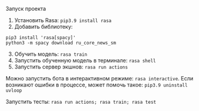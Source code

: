 Запуск проекта

1. Установить Rasa: `pip3.9 install rasa`
2. Добавить библиотеку: 
```
pip3 install 'rasa[spacy]'
python3 -m spacy download ru_core_news_sm
```
3. Обучить модель: `rasa train`
4. Запустить обученную модель в терминале: `rasa shell`
5. Запустить сервер экшнов: `rasa run actions`

Можно запустить бота в интерактивном режиме: `rasa interactive`. Если возникают ошибки в процессе,
может помочь такое: `pip3.9 uninstall uvloop`

Запустить тесты:
`rasa run actions; rasa train; rasa test`